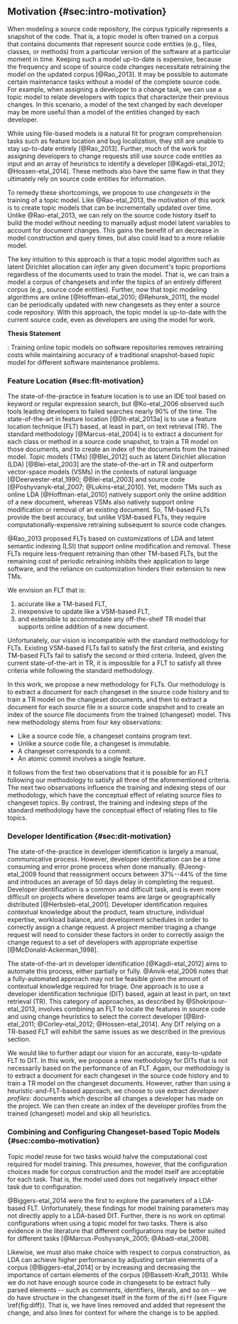 ## Motivation {#sec:intro-motivation}

When modeling a source code repository, the corpus typically represents a
snapshot of the code.  That is, a topic model is often trained on a corpus that
contains documents that represent source code entities (e.g., files, classes,
or methods) from a particular version of the software at a particular moment in
time.  Keeping such a model up-to-date is expensive, because the frequency and
scope of source code changes necessitate retraining the model on the updated
corpus [@Rao_2013].  It may be possible to automate certain maintenance tasks
without a model of the complete source code.  For example, when assigning a
developer to a change task, we can use a topic model to relate developers with
topics that characterize their previous changes.  In this scenario, a model of
the text changed by each developer may be more useful than a model of the
entities changed by each developer.

While using file-based models is a natural fit for program comprehension tasks
such as feature location and bug localization, they still are unable to stay
up-to-date entirely [@Rao_2013].  Further, much of the work for assigning
developers to change requests still use source code entities as input and an
array of heuristics to identify a developer [@Kagdi-etal_2012;
@Hossen-etal_2014].  These methods also have the same flaw in that they
ultimately rely on source code entities for information.

To remedy these shortcomings, we propose to use *changesets* in the training of
a topic model.  Like @Rao-etal_2013, the motivation of this work is to create
topic models that can be incrementally updated over time.  Unlike
@Rao-etal_2013, we can rely on the source code history itself to build the
model without needing to manually adjust model latent variables to account for
document changes.  This gains the benefit of an decrease in model construction
and query times, but also could lead to a more reliable model.

The key intuition to this approach is that a topic model algorithm such as
latent Dirichlet allocation can *infer* any given document's topic proportions
regardless of the documents used to train the model.  That is, we can train a
model a corpus of changesets and infer the topics of an entirely different
corpus (e.g., source code entities).  Further, now that topic modeling
algorithms are online [@Hoffman-etal_2010; @Rehurek_2011], the model can be
periodically updated with new changesets as they enter a source code
repository.  With this approach, the topic model is up-to-date with the current
source code, even as developers are using the model for work.

**Thesis Statement**

:   Training online topic models on software repositories removes retraining
costs while maintaining accuracy of a traditional snapshot-based topic model
for different software maintenance problems.

### Feature Location {#sec:flt-motivation}

The state-of-the-practice in feature location is to use an IDE tool based on
keyword or regular expression search, but @Ko-etal_2006 observed such tools
leading developers to failed searches nearly 90% of the time.  The
state-of-the-art in feature location [@Dit-etal_2013a] is to use a feature
location technique (FLT) based, at least in part, on text retrieval (TR).  The
standard methodology [@Marcus-etal_2004] is to extract a document for each
class or method in a source code snapshot, to train a TR model on those
documents, and to create an index of the documents from the trained model.
Topic models (TMs) [@Blei_2012] such as latent Dirichlet allocation (LDA)
[@Blei-etal_2003] are the state-of-the-art in TR and outperform vector-space
models (VSMs) in the contexts of natural language [@Deerwester-etal_1990;
@Blei-etal_2003] and source code [@Poshyvanyk-etal_2007; @Lukins-etal_2010].
Yet, modern TMs such as online LDA [@Hoffman-etal_2010] natively support only
the online addition of a new document, whereas VSMs also natively support
online modification or removal of an existing document.  So, TM-based FLTs
provide the best accuracy, but unlike VSM-based FLTs, they require
computationally-expensive retraining subsequent to source code changes.

@Rao_2013 proposed FLTs based on customizations of LDA and latent semantic
indexing (LSI) that support online modification and removal.  These FLTs
require less-frequent retraining than other TM-based FLTs, but the remaining
cost of periodic retraining inhibits their application to large software, and
the reliance on customization hinders their extension to new TMs.

We envision an FLT that is:

1) accurate like a TM-based FLT,
2) inexpensive to update like a VSM-based FLT,
3) and extensible to accommodate any off-the-shelf TR model that supports
   online addition of a new document.

Unfortunately, our vision is incompatible with the standard methodology for
FLTs.  Existing VSM-based FLTs fail to satisfy the first criteria, and existing
TM-based FLTs fail to satisfy the second or third criteria.  Indeed, given the
current state-of-the-art in TR, it is impossible for a FLT to satisfy all three
criteria while following the standard methodology.

In this work, we propose a new methodology for FLTs.  Our methodology is to
extract a document for each changeset in the source code history and to train a
TR model on the changeset documents, and then to extract a document for each
source file in a source code snapshot and to create an index of the
source file documents from the trained (changeset) model.  This new
methodology stems from four key observations:

- Like a source code file, a changeset contains program text.
- Unlike a source code file, a changeset is immutable.
- A changeset corresponds to a commit.
- An atomic commit involves a single feature.

It follows from the first two observations that it is possible for an FLT
following our methodology to satisfy all three of the aforementioned criteria.
The next two observations influence the training and indexing steps of our
methodology, which have the conceptual effect of relating source files to
changeset topics.  By contrast, the training and indexing steps of the standard
methodology have the conceptual effect of relating files to file topics.

### Developer Identification {#sec:dit-motivation}

The state-of-the-practice in developer identification is largely a manual,
communicative process.  However, developer identification can be a time
consuming and error prone process when done manually.  @Jeong-etal_2009 found
that reassignment occurs between 37%--44% of the time and introduces an average
of 50 days delay in completing the request.  Developer identification is a
common and difficult task, and is even more difficult on projects where
developer teams are large or geographically distributed [@Herbsleb-etal_2001].
Developer identification requires contextual knowledge about the product, team
structure, individual expertise, workload balance, and development schedules in
order to correctly assign a change request.  A project member triaging a change
request will need to consider these factors in order to correctly assign the
change request to a set of developers with appropriate expertise
[@McDonald-Ackerman_1998].

The state-of-the-art in developer identification [@Kagdi-etal_2012] aims to
automate this process, either partially or fully.  @Anvik-etal_2006 notes that
a fully-automated approach may not be feasible given the amount of contextual
knowledge required for triage.  One approach is to use a developer
identification technique (DIT) based, again at least in part, on text retrieval
(TR).  This category of approaches, as described by @Shokripour-etal_2013,
involves combining an FLT to locate the features in source code and using
change heuristics to select the correct developer [@Bird-etal_2011;
@Corley-etal_2012; @Hossen-etal_2014].  Any DIT relying on a TR-based FLT will
exhibit the same issues as we described in the previous section.

We would like to further adapt our vision for an accurate, easy-to-update FLT
to DIT.  In this work, we propose a new methodology for DITs that is not
necessarily based on the performance of an FLT.  Again, our methodology is to
extract a document for each changeset in the source code history and to train a
TR model on the changeset documents.  However, rather than using a
heuristic-and-FLT-based approach, we choose to use extract *developer
profiles*: documents which describe all changes a developer has made on the
project.  We can then create an index of the developer profiles from the
trained (changeset) model and skip all heuristics.

<!--
@McDonald-Ackerman_1998 show that there are two expertise finding problems:
identification and selection.  In a semi-automated system, the system
automatically identifies and suggests an expert for assignment.  In a
fully-automated system, the system identifies and assigns a developer to the
change request.

Triaging a change request involves steps completed either by a single person or
by a team of developers in a triage meeting, such as a sprint planning meeting.
How triage occurs differs from team to team, but the general steps required are
as follows.  First, the triager(s) must see if the request has enough
information for consideration.  The triager marks the request as a duplicate if
the request already exists elsewhere in the tracker or was previously
completed.  After confirming that the request is new and has enough
information, the triager decides whether the request will be completed, and how
soon it will be completed, based on its severity, frequency, risk, and other
factors.  Finally, the triager assigns a request to the developer.  Ultimately,
the goal of triage is deciding priority of the request and assignment to the
developer that is best suited to complete the change request.

A triager reassigns a change request assigned in error to a
different developer, or the original developer reassigns the request
themselves.

Automated support for triaging helps to decrease change request
time-to-triage and to correct, or prevent, human error.

-->

### Combining and Configuring Changeset-based Topic Models {#sec:combo-motivation}

Topic model reuse for two tasks would halve the computational cost required for
model training.  This presumes, however, that the configuration choices made
for corpus construction and the model itself are acceptable for each task.
That is, the model used does not negatively impact either task due to
configuration.

@Biggers-etal_2014 were the first to explore the parameters of a LDA-based FLT.
Unfortunately, these findings for model training parameters may not directly
apply to a LDA-based DIT.  Further, there is no work on optimal configurations
when using a topic model for two tasks.  There is also evidence in the
literature that different configurations may be better suited for different
tasks [@Marcus-Poshyvanyk_2005; @Abadi-etal_2008].

Likewise, we must also make choice with respect to corpus construction, as LDA
can achieve higher performance by adjusting certain elements of a corpus
[@Biggers-etal_2014] or by increasing and decreasing the importance of certain
elements of the corpus [@Bassett-Kraft_2013].  While we do not have enough
source code in changesets to be extract fully parsed elements -- such as
comments, identifiers, literals, and so on -- we do have structure in the
changeset itself in the form of the `diff` (see Figure \ref{fig:diff}).  That
is, we have lines removed and added that represent the change, and also lines
for context for where the change is to be applied.
